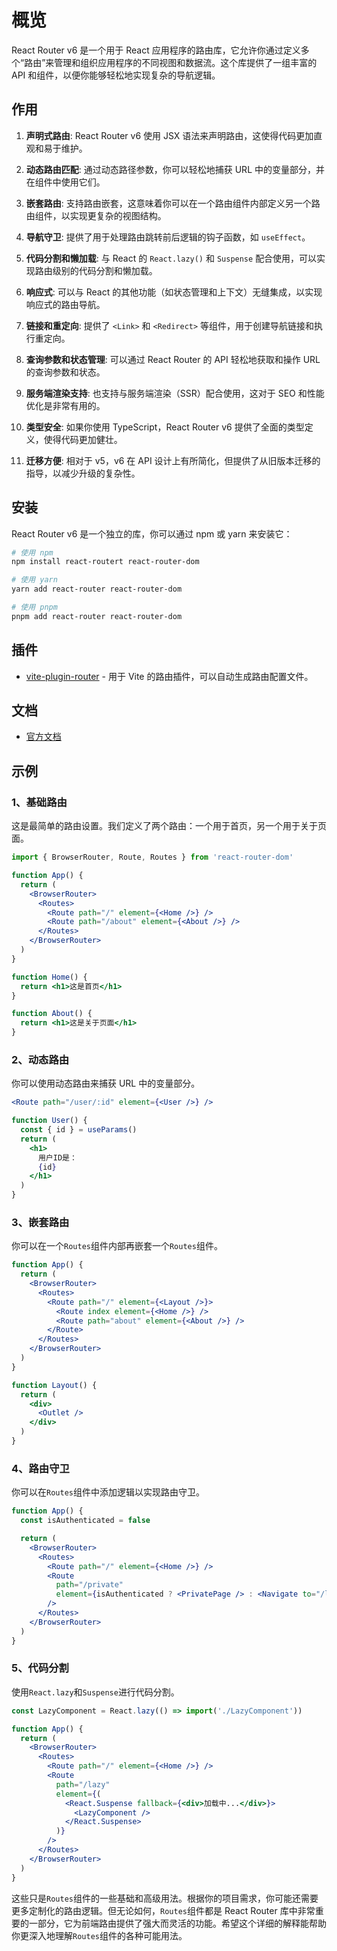# 概览

React Router v6 是一个用于 React 应用程序的路由库，它允许你通过定义多个“路由”来管理和组织应用程序的不同视图和数据流。这个库提供了一组丰富的 API 和组件，以便你能够轻松地实现复杂的导航逻辑。

## 作用

1. **声明式路由**: React Router v6 使用 JSX 语法来声明路由，这使得代码更加直观和易于维护。

2. **动态路由匹配**: 通过动态路径参数，你可以轻松地捕获 URL 中的变量部分，并在组件中使用它们。

3. **嵌套路由**: 支持路由嵌套，这意味着你可以在一个路由组件内部定义另一个路由组件，以实现更复杂的视图结构。

4. **导航守卫**: 提供了用于处理路由跳转前后逻辑的钩子函数，如 `useEffect`。

5. **代码分割和懒加载**: 与 React 的 `React.lazy()` 和 `Suspense` 配合使用，可以实现路由级别的代码分割和懒加载。

6. **响应式**: 可以与 React 的其他功能（如状态管理和上下文）无缝集成，以实现响应式的路由导航。

7. **链接和重定向**: 提供了 `<Link>` 和 `<Redirect>` 等组件，用于创建导航链接和执行重定向。

8. **查询参数和状态管理**: 可以通过 React Router 的 API 轻松地获取和操作 URL 的查询参数和状态。

9. **服务端渲染支持**: 也支持与服务端渲染（SSR）配合使用，这对于 SEO 和性能优化是非常有用的。

10. **类型安全**: 如果你使用 TypeScript，React Router v6 提供了全面的类型定义，使得代码更加健壮。

11. **迁移方便**: 相对于 v5，v6 在 API 设计上有所简化，但提供了从旧版本迁移的指导，以减少升级的复杂性。

## 安装

React Router v6 是一个独立的库，你可以通过 npm 或 yarn 来安装它：

```bash
# 使用 npm
npm install react-routert react-router-dom

# 使用 yarn
yarn add react-router react-router-dom

# 使用 pnpm
pnpm add react-router react-router-dom
```

## 插件

- [vite-plugin-router](https://www.npmjs.com/package/vite-plugin-router) - 用于 Vite 的路由插件，可以自动生成路由配置文件。

## 文档

- [官方文档](https://reactrouter.com/)

## 示例

### 1、基础路由

这是最简单的路由设置。我们定义了两个路由：一个用于首页，另一个用于关于页面。

```jsx
import { BrowserRouter, Route, Routes } from 'react-router-dom'

function App() {
  return (
    <BrowserRouter>
      <Routes>
        <Route path="/" element={<Home />} />
        <Route path="/about" element={<About />} />
      </Routes>
    </BrowserRouter>
  )
}

function Home() {
  return <h1>这是首页</h1>
}

function About() {
  return <h1>这是关于页面</h1>
}
```

### 2、动态路由

你可以使用动态路由来捕获 URL 中的变量部分。

```jsx
<Route path="/user/:id" element={<User />} />

function User() {
  const { id } = useParams()
  return (
    <h1>
      用户ID是：
      {id}
    </h1>
  )
}
```

### 3、嵌套路由

你可以在一个`Routes`组件内部再嵌套一个`Routes`组件。

```jsx
function App() {
  return (
    <BrowserRouter>
      <Routes>
        <Route path="/" element={<Layout />}>
          <Route index element={<Home />} />
          <Route path="about" element={<About />} />
        </Route>
      </Routes>
    </BrowserRouter>
  )
}

function Layout() {
  return (
    <div>
      <Outlet />
    </div>
  )
}
```

### 4、路由守卫

你可以在`Routes`组件中添加逻辑以实现路由守卫。

```jsx
function App() {
  const isAuthenticated = false

  return (
    <BrowserRouter>
      <Routes>
        <Route path="/" element={<Home />} />
        <Route
          path="/private"
          element={isAuthenticated ? <PrivatePage /> : <Navigate to="/login" />}
        />
      </Routes>
    </BrowserRouter>
  )
}
```

### 5、代码分割

使用`React.lazy`和`Suspense`进行代码分割。

```jsx
const LazyComponent = React.lazy(() => import('./LazyComponent'))

function App() {
  return (
    <BrowserRouter>
      <Routes>
        <Route path="/" element={<Home />} />
        <Route
          path="/lazy"
          element={(
            <React.Suspense fallback={<div>加载中...</div>}>
              <LazyComponent />
            </React.Suspense>
          )}
        />
      </Routes>
    </BrowserRouter>
  )
}
```

这些只是`Routes`组件的一些基础和高级用法。根据你的项目需求，你可能还需要更多定制化的路由逻辑。但无论如何，`Routes`组件都是 React Router 库中非常重要的一部分，它为前端路由提供了强大而灵活的功能。希望这个详细的解释能帮助你更深入地理解`Routes`组件的各种可能用法。
